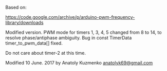 Based on:

https://code.google.com/archive/p/arduino-pwm-frequency-library/downloads

Modified version. PWM mode for timers 1, 3, 4, 5 changed from 8 to 14, to resolve phase/antiphase ambiguity.
Bug in const TimerData timer_to_pwm_data[] fixed.

Do not care about timer-2 at this time.

 Modified 10 June. 2017
 by 			Anatoly Kuzmenko
 					anatolyk69@gmail.com

